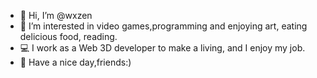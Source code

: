 - 👋 Hi, I’m @wxzen
- 👀 I’m interested in video games,programming and enjoying art, eating delicious food, reading.
- 💻 I work as a Web 3D developer to make a living, and I enjoy my job.
- 🌱 Have a nice day,friends:)

<!--
💞️ I’m looking to collaborate on ...
📫 How to reach me
-->
<!---
wxzen/wxzen is a ✨ special ✨ repository because its `README.md` (this file) appears on your GitHub profile.
You can click the Preview link to take a look at your changes.
--->
